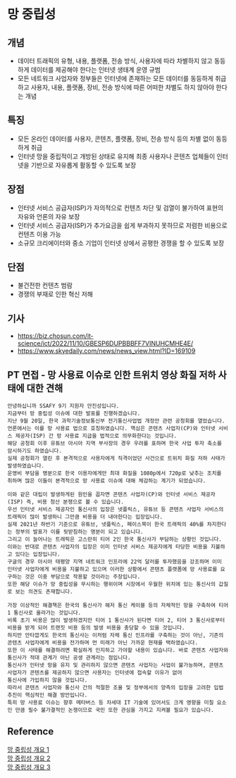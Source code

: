 # 망 중립성
## 개념
- 데이터 트래픽의 유형, 내용, 플랫폼, 전송 방식, 사용자에 따라 차별하지 않고 동등하게 데이터를 제공해야 한다는 인터넷 생태계 운영 규범
- 모든 네트워크 사업자와 정부들은 인터넷에 존재하는 모든 데이터를 동등하게 취급하고 사용자, 내용, 플랫폼, 장비, 전송 방식에 따른 어떠한 차별도 하지 않아야 한다는 개념

## 특징
- 모든 온라인 데이터를 사용자, 콘텐츠, 플랫폼, 장비, 전송 방식 등의 차별 없이 동등하게 취급
- 인터넷 망을 중립적이고 개방된 상태로 유지해 최종 사용자나 콘텐츠 업체들이 인터넷을 기반으로 자유롭게 활동할 수 있도록 보장

## 장점
- 인터넷 서비스 공급자(ISP)가 자의적으로 컨텐츠 차단 및 검열이 불가하여 표현의 자유와 언론의 자유 보장
- 인터넷 서비스 공급자(ISP)가 추가요금을 쉽게 부과하지 못하므로 저렴한 비용으로 컨텐츠 이용 가능
- 소규모 크리에이터와 중소 기업이 인터넷 상에서 공평한 경쟁을 할 수 있도록 보장

## 단점
- 불건전한 컨텐츠 범람
- 경쟁의 부재로 인한 혁신 저해

## 기사
- https://biz.chosun.com/it-science/ict/2022/11/10/GBESP6DUPBBBFF7VINUHCMHE4E/
- https://www.skyedaily.com/news/news_view.html?ID=169109

## PT 면접 - 망 사용료 이슈로 인한 트위치 영상 화질 저하 사태에 대한 견해
```
안녕하십니까 SSAFY 9기 지원자 안진성입니다.
지금부터 망 중립성 이슈에 대한 발표를 진행하겠습니다.
지난 9월 20일, 한국 과학기술정보통신부 전기통신사업법 개정안 관련 공청회를 열었습니다. 
언론에서는 이를 망 사용료 법으로 호칭하였습니다. 핵심은 콘텐츠 사업자(CP)와 인터넷 서비스 제공자(ISP) 간 망 사용료 지급을 법적으로 의무화한다는 것입니다. 
해당 공청회 이후 유튜브 아시아 지역 부사장의 경우 우려를 표하며 한국 사업 투자 축소를 암시하기도 하였습니다. 
실제 공청회가 열린 후 본격적으로 사용자에게 직격이었던 사건으로 트위치 화질 저하 사태가 발생하였습니다. 
운영비 부담을 명분으로 한국 이용자에게만 최대 화질을 1080p에서 720p로 낮추는 조치를 취하며 많은 이들이 본격적으로 망 사용료 이슈에 대해 체감하는 계기가 되었습니다. 

이와 같은 대립이 발생하게된 원인을 꼽자면 콘텐츠 사업자(CP)와 인터넷 서비스 제공자(ISP) 즉, 비용 청산 분쟁으로 볼 수 있습니다. 
우선 인터넷 서비스 제공자인 통신사의 입장은 넷플릭스, 유튜브 등 콘텐츠 사업자 서비스의 트래픽이 많이 발생하니 그만큼 비용을 더 내야한다는 입장입니다. 
실제 2021년 하반기 기준으로 유튜브, 넷플릭스, 페이스북이 한국 트래픽의 40%를 차지한다는 정부의 발표가 이를 뒷받침하는 명분이 되고 있습니다. 
그리고 이 늘어나는 트래픽은 고스란히 티어 2인 한국 통신사가 부담하는 상황인 것입니다. 
이와는 반대로 콘텐츠 사업자의 입장은 이미 인터넷 서비스 제공자에게 타당한 비용을 지불하고 있다는 입장입니다. 
구글의 경우 아시아 태평양 지역 네트워크 인프라에 22억 달러를 투자했음을 강조하며 이미 인터넷 사업자에게 비용을 지불하고 있으며 이러한 상황에서 콘텐츠 플랫폼에 망 사용료를 요구하는 것은 이중 부담으로 작용할 것이라는 주장입니다. 
또한 해당 이슈가 망 중립성을 무시하는 행위이며 시장에서 우월한 위치에 있는 통신사의 갑질로 보는 의견도 존재합니다.

가장 이상적인 해결책은 한국의 통신사가 해저 통신 케이블 등의 자체적인 망을 구축하여 티어 1 통신사로 올라가는 것입니다. 
비록 초기 비용은 많이 발생하겠지만 티어 1 통신사가 된다면 티어 2, 티어 3 통신사로부터 비용을 받게 되어 트랜짓 비용 등의 발생 비용을 충당할 수 있을 것입니다. 
하지만 안타깝게도 한국의 통신사는 이처럼 자체 통신 인프라를 구축하는 것이 아닌, 기존의 콘텐츠 사업자에게 비용을 전가하며 먼 미래가 아닌 가까운 현재를 택하였습니다. 
또한 이 사태를 해결하려면 확실하게 인지하고 가야할 내용이 있습니다. 바로 콘텐츠 사업자와 통신사가 적대 관계가 아닌 공생 관계라는 점입니다. 
통신사가 인터넷 망을 유지 및 관리하지 않으면 콘텐츠 사업자는 사업이 불가능하며, 콘텐츠 사업자가 콘텐츠를 제공하지 않으면 사용자는 인터넷에 접속할 이유가 없어 
통신사에 가입하지 않을 것입니다. 
따라서 콘텐츠 사업자와 통신사 간의 적절한 조율 및 정부에서의 양측의 입장을 고려한 입법 추진이 핵심적인 해결 방안입니다. 
특히 망 사용료 이슈는 향후 메타버스 등 차세대 IT 기술에 있어서도 크게 영향을 미칠 요소인 만큼 필수 불가결적인 논쟁이므로 국민 또한 관심을 가지고 지켜볼 필요가 있습니다.
```

## Reference
[망 중립성 개요 1](https://nordvpn.com/ko/blog/pros-and-cons-of-net-neutrality/)  
[망 중립성 개요 2](https://www.itworld.co.kr/news/105574)  
[망 중립성 개요 3](https://brunch.co.kr/@dmone/9)
